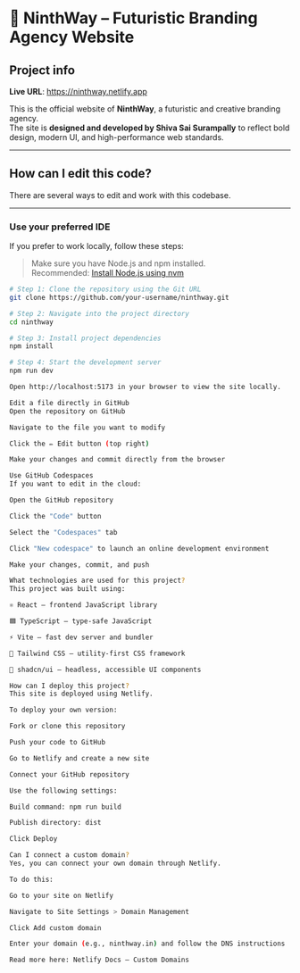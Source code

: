# 🎨 NinthWay – Futuristic Branding Agency Website

## Project info

**Live URL**: https://ninthway.netlify.app

This is the official website of **NinthWay**, a futuristic and creative branding agency.  
The site is **designed and developed by Shiva Sai Surampally** to reflect bold design, modern UI, and high-performance web standards.

---

## How can I edit this code?

There are several ways to edit and work with this codebase.

---

### **Use your preferred IDE**

If you prefer to work locally, follow these steps:

> Make sure you have Node.js and npm installed.  
> Recommended: [Install Node.js using nvm](https://github.com/nvm-sh/nvm#installing-and-updating)

```sh
# Step 1: Clone the repository using the Git URL
git clone https://github.com/your-username/ninthway.git

# Step 2: Navigate into the project directory
cd ninthway

# Step 3: Install project dependencies
npm install

# Step 4: Start the development server
npm run dev

Open http://localhost:5173 in your browser to view the site locally.

Edit a file directly in GitHub
Open the repository on GitHub

Navigate to the file you want to modify

Click the ✏️ Edit button (top right)

Make your changes and commit directly from the browser

Use GitHub Codespaces
If you want to edit in the cloud:

Open the GitHub repository

Click the "Code" button

Select the "Codespaces" tab

Click "New codespace" to launch an online development environment

Make your changes, commit, and push

What technologies are used for this project?
This project was built using:

⚛️ React – frontend JavaScript library

🟦 TypeScript – type-safe JavaScript

⚡ Vite – fast dev server and bundler

🎨 Tailwind CSS – utility-first CSS framework

🧱 shadcn/ui – headless, accessible UI components

How can I deploy this project?
This site is deployed using Netlify.

To deploy your own version:

Fork or clone this repository

Push your code to GitHub

Go to Netlify and create a new site

Connect your GitHub repository

Use the following settings:

Build command: npm run build

Publish directory: dist

Click Deploy

Can I connect a custom domain?
Yes, you can connect your own domain through Netlify.

To do this:

Go to your site on Netlify

Navigate to Site Settings > Domain Management

Click Add custom domain

Enter your domain (e.g., ninthway.in) and follow the DNS instructions

Read more here: Netlify Docs – Custom Domains


